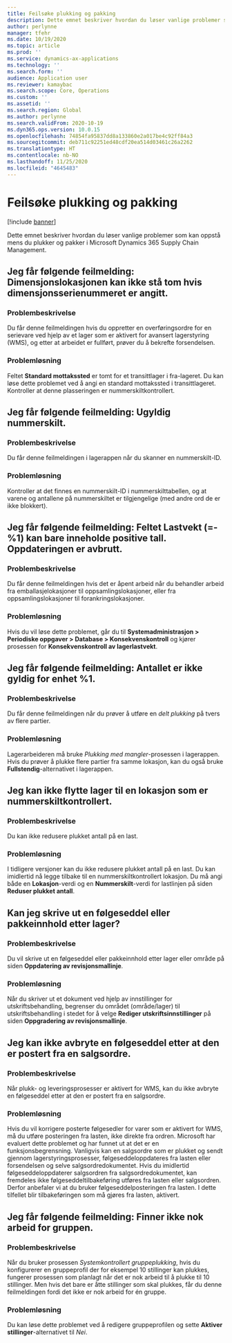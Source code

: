 ```yaml
---
title: Feilsøke plukking og pakking
description: Dette emnet beskriver hvordan du løser vanlige problemer som kan oppstå mens du plukker og pakker i Microsoft Dynamics 365 Supply Chain Management.
author: perlynne
manager: tfehr
ms.date: 10/19/2020
ms.topic: article
ms.prod: ''
ms.service: dynamics-ax-applications
ms.technology: ''
ms.search.form: ''
audience: Application user
ms.reviewer: kamaybac
ms.search.scope: Core, Operations
ms.custom: ''
ms.assetid: ''
ms.search.region: Global
ms.author: perlynne
ms.search.validFrom: 2020-10-19
ms.dyn365.ops.version: 10.0.15
ms.openlocfilehash: 74854fa95837dd8a133860e2a017be4c92ff84a3
ms.sourcegitcommit: deb711c92251ed48cdf20ea514d03461c26a2262
ms.translationtype: HT
ms.contentlocale: nb-NO
ms.lasthandoff: 11/25/2020
ms.locfileid: "4645483"
---
```

# <a name="troubleshoot-picking-and-packing"></a>Feilsøke plukking og pakking

[!include [banner](../includes/banner.md)]

Dette emnet beskriver hvordan du løser vanlige problemer som kan oppstå mens du plukker og pakker i Microsoft Dynamics 365 Supply Chain Management.

## <a name="i-receive-the-following-error-message-dimension-location-cant-be-left-blank-if-dimension-serial-number-is-set"></a>Jeg får følgende feilmelding: Dimensjonslokasjonen kan ikke stå tom hvis dimensjonsserienummeret er angitt.

### <a name="issue-description"></a>Problembeskrivelse

Du får denne feilmeldingen hvis du oppretter en overføringsordre for en serievare ved hjelp av et lager som er aktivert for avansert lagerstyring (WMS), og etter at arbeidet er fullført, prøver du å bekrefte forsendelsen.

### <a name="issue-resolution"></a>Problemløsning

Feltet **Standard mottakssted** er tomt for et transittlager i fra-lageret. Du kan løse dette problemet ved å angi en standard mottakssted i transittlageret. Kontroller at denne plasseringen er nummerskiltkontrollert.

## <a name="i-receive-the-following-error-message-invalid-license-plate"></a>Jeg får følgende feilmelding: Ugyldig nummerskilt.

### <a name="issue-description"></a>Problembeskrivelse

Du får denne feilmeldingen i lagerappen når du skanner en nummerskilt-ID.

### <a name="issue-resolution"></a>Problemløsning

Kontroller at det finnes en nummerskilt-ID i nummerskilttabellen, og at varene og antallene på nummerskiltet er tilgjengelige (med andre ord de er ikke blokkert).

## <a name="i-receive-the-following-error-message-field-load-weight-1-can-only-contain-positive-numbers-update-has-been-canceled"></a>Jeg får følgende feilmelding: Feltet Lastvekt (=-%1) kan bare inneholde positive tall. Oppdateringen er avbrutt.

### <a name="issue-description"></a>Problembeskrivelse

Du får denne feilmeldingen hvis det er åpent arbeid når du behandler arbeid fra emballasjelokasjoner til oppsamlingslokasjoner, eller fra oppsamlingslokasjoner til forankringslokasjoner.

### <a name="issue-resolution"></a>Problemløsning

Hvis du vil løse dette problemet, går du til **Systemadministrasjon \> Periodiske oppgaver \> Database \> Konsekvenskontroll** og kjører prosessen for **Konsekvenskontroll av lagerlastvekt**.

## <a name="i-receive-the-following-error-message-the-quantity-is-not-valid-for-unit-1"></a>Jeg får følgende feilmelding: Antallet er ikke gyldig for enhet %1.

### <a name="issue-description"></a>Problembeskrivelse

Du får denne feilmeldingen når du prøver å utføre en *delt plukking* på tvers av flere partier.

### <a name="issue-resolution"></a>Problemløsning

Lagerarbeideren må bruke *Plukking med mangler*-prosessen i lagerappen. Hvis du prøver å plukke flere partier fra samme lokasjon, kan du også bruke **Fullstendig**-alternativet i lagerappen.

## <a name="i-cant-move-inventory-to-a-location-that-is-license-platecontrolled"></a>Jeg kan ikke flytte lager til en lokasjon som er nummerskiltkontrollert.

### <a name="issue-description"></a>Problembeskrivelse

Du kan ikke redusere plukket antall på en last.

### <a name="issue-resolution"></a>Problemløsning

I tidligere versjoner kan du ikke redusere plukket antall på en last. Du kan imidlertid nå legge tilbake til en nummerskiltkontrollert lokasjon. Du må angi både en **Lokasjon**-verdi og en **Nummerskilt**-verdi for lastlinjen på siden **Reduser plukket antall**.

## <a name="can-i-print-a-delivery-note-or-packing-content-by-warehouse"></a>Kan jeg skrive ut en følgeseddel eller pakkeinnhold etter lager?

### <a name="issue-description"></a>Problembeskrivelse

Du vil skrive ut en følgeseddel eller pakkeinnhold etter lager eller område på siden **Oppdatering av revisjonsmallinje**.

### <a name="issue-resolution"></a>Problemløsning

Når du skriver ut et dokument ved hjelp av innstillinger for utskriftsbehandling, begrenser du området (område/lager) til utskriftsbehandling i stedet for å velge **Rediger utskriftsinnstillinger** på siden **Oppgradering av revisjonsmallinje**.

## <a name="i-cant-cancel-a-packing-slip-after-its-posted-from-a-sales-order"></a>Jeg kan ikke avbryte en følgeseddel etter at den er postert fra en salgsordre.

### <a name="issue-description"></a>Problembeskrivelse

Når plukk- og leveringsprosesser er aktivert for WMS, kan du ikke avbryte en følgeseddel etter at den er postert fra en salgsordre.

### <a name="issue-resolution"></a>Problemløsning

Hvis du vil korrigere posterte følgesedler for varer som er aktivert for WMS, må du utføre posteringen fra lasten, ikke direkte fra ordren. Microsoft har evaluert dette problemet og har funnet ut at det er en funksjonsbegrensning. Vanligvis kan en salgsordre som er plukket og sendt gjennom lagerstyringsprosesser, følgeseddeloppdateres fra lasten eller forsendelsen og selve salgsordredokumentet. Hvis du imidlertid følgeseddeloppdaterer salgsordren fra salgsordredokumentet, kan fremdeles ikke følgeseddeltilbakeføring utføres fra lasten eller salgsordren. Derfor anbefaler vi at du bruker følgeseddelposteringen fra lasten. I dette tilfellet blir tilbakeføringen som må gjøres fra lasten, aktivert.

## <a name="i-receive-the-following-error-message-not-enough-work-can-be-found-for-cluster"></a>Jeg får følgende feilmelding: Finner ikke nok arbeid for gruppen.

### <a name="issue-description"></a>Problembeskrivelse

Når du bruker prosessen *Systemkontrollert gruppeplukking*, hvis du konfigurerer en gruppeprofil der for eksempel 10 stillinger kan plukkes, fungerer prosessen som planlagt når det er nok arbeid til å plukke til 10 stillinger. Men hvis det bare er åtte stillinger som skal plukkes, får du denne feilmeldingen fordi det ikke er nok arbeid for én gruppe.

### <a name="issue-resolution"></a>Problemløsning

Du kan løse dette problemet ved å redigere gruppeprofilen og sette **Aktiver stillinger**-alternativet til *Nei*.
